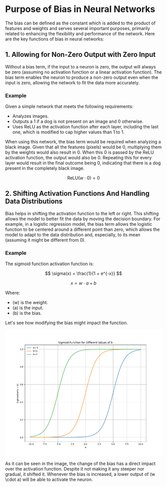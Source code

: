 # Purpose of Bias in Neural Networks
The bias can be defined as the constant which is added to the product of features and weights and serves several important purposes, primarily related to enhancing the flexibility and performance of the network. Here are the key functions of bias in neural networks:

## 1. Allowing for Non-Zero Output with Zero Input
Without a bias term, if the input to a neuron is zero, the output will always be zero (assuming no activation function or a linear activation function). The bias term enables the neuron to produce a non-zero output even when the input is zero, allowing the network to fit the data more accurately.

### Example
Given a simple network that meets the following requirements:
* Analyzes images.
* Outputs a 1 if a dog is not present on an image and 0 otherwise.
* Uses ReLU as the activation function after each layer, including the last one, which is modified to cap higher values than 1 to 1.

When using this network, the bias term would be required when analyzing a black image. Given that all the features (pixels) would be 0, multiplying them by the weights would also result in 0. When this 0 is passed by the ReLU activation function, the output would also be 0. Repeating this for every layer would result in the final outcome being 0, indicating that there is a dog present in the completely black image.

$$
\text{ReLU}(w \cdot 0) = 0
$$

## 2. Shifting Activation Functions And Handling Data Distributions
Bias helps in shifting the activation function to the left or right. This shifting allows the model to better fit the data by moving the decision boundary. For example, in a logistic regression model, the bias term allows the logistic function to be centered around a different point than zero, which allows the model to adapt to the data distribution and, especially, to its mean (assuming it might be different from 0).

### Example
The sigmoid function activation function is:

$$
\sigma(x) = \frac{1}{1 + e^{-x}}
$$

$$
x = w \cdot a + b
$$

Where:
- \(w\) is the weight.
- \(a\) is the input.
- \(b\) is the bias.

Let's see how modifying the bias might impact the function.

![Sigmoid Function with Different Biases](docs/fundamentals/architecture/bias/sigmoid_function_bias.png)

As it can be seen in the image, the change of the bias has a direct impact over the activation function. Despite it not making it any steeper nor gradual, it shifted it. Whenever the bias is increased, a lower output of \(w \cdot a\) will be able to activate the neuron.

